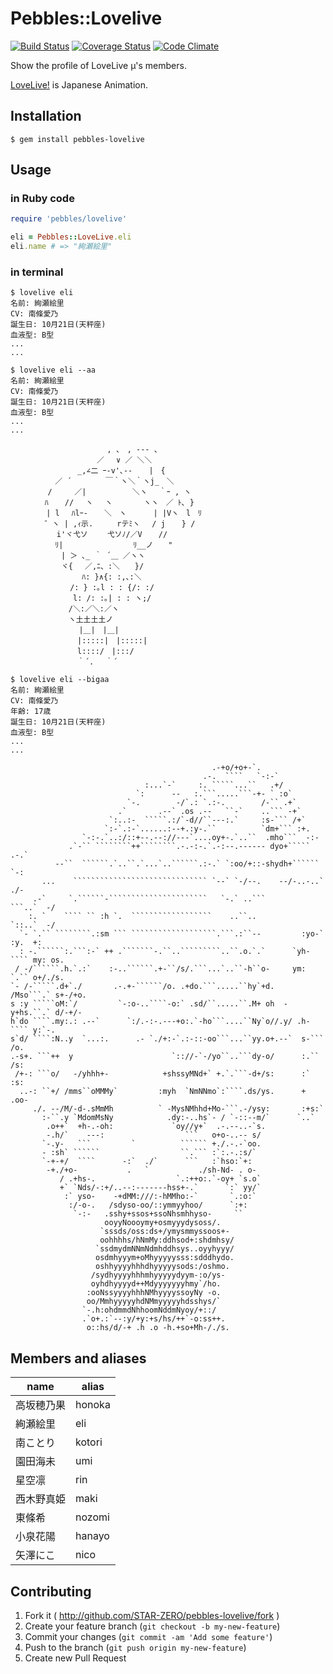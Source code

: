 # Pebbles::Lovelive

[![Build Status](https://travis-ci.org/STAR-ZERO/pebbles-lovelive.svg?branch=master)](https://travis-ci.org/STAR-ZERO/pebbles-lovelive)
[![Coverage Status](https://coveralls.io/repos/STAR-ZERO/pebbles-lovelive/badge.png?branch=master)](https://coveralls.io/r/STAR-ZERO/pebbles-lovelive?branch=master)
[![Code Climate](https://codeclimate.com/github/STAR-ZERO/pebbles-lovelive.png)](https://codeclimate.com/github/STAR-ZERO/pebbles-lovelive)

Show the profile of LoveLive μ's members.

[LoveLive!](http://www.lovelive-anime.jp/) is Japanese Animation.

## Installation

    $ gem install pebbles-lovelive

## Usage

### in Ruby code

```ruby
require 'pebbles/lovelive'

eli = Pebbles::LoveLive.eli
eli.name # => "絢瀬絵里"
```

### in terminal

```
$ lovelive eli
名前: 絢瀬絵里
CV: 南條愛乃
誕生日: 10月21日(天秤座)
血液型: B型
...
...
```

```
$ lovelive eli --aa
名前: 絢瀬絵里
CV: 南條愛乃
誕生日: 10月21日(天秤座)
血液型: B型
...
...

　　　　　　　　　　　　　, 、　, -‐- 、
　　　　　　　　　　　 ／　 ∨ ／ ＼＼
　　　　　　　　　_,∠二 ｰ-v'､-‐ 　 |　{
　　　　　　／ ´　　　　 ￣｀ヽ＼｀ヽj_　＼
　　　　　/　　　／|　　　　 　 ＼ヽ　 ｀ｰ , ヽ
　　　　 ﾊ 　 //　 ヽ　 ヽ　　 　 ヽヽ　／ ﾄ､ }
　 　 　 | l　 ﾊlｰ- 　 ＼　ヽ　　　 | |Vヽ　l　ﾘ
　　　　 ゛ヽ | ,ｨ示. 　 　rテﾐヽ　 / j 　 } /
　　　　 　 i'ヾ弋ソ　　 弋ソﾉ/／V 　 //
　　　　　　ﾘ|　　　　 　 　 　 ﾘ__ノ　　"
　　 　 　 　| ＞ ､_ ｀ ´＿ ／ヽヽ
　　　 　 　 ヾ{　 ／,ﾆ、:＼　　}/
　 　 　 　 　 　 ﾊ: }∧{: :,､:＼
　　　　　　　　/: } :｡l : : {/: :/
　　　 　 　 　 l: /: :｡| : : ヽ;/
　　　　 　 　 /＼:／＼:／ヽ
　　　　 　 　 ヽ土土土土ノ
　　　　　　　 　 |＿|　|＿|
　　　　　　　　　|:::::|　|:::::|
　　　　　　　　　l::::/　|:::/
　　　　　　　　　｀´.　 ｀´
```

```
$ lovelive eli --bigaa
名前: 絢瀬絵里
CV: 南條愛乃
年齢: 17歳
誕生日: 10月21日(天秤座)
血液型: B型
...
...

                                             .-+o/+o+-`.
                                           .-.  ````   `-:-`
                              :...`-`     :. `````...``   .+/
                            `:      --   :.```.....```-+- ` :o`
                          `-.        -/`.: `.:-.        /-`` .+`
                        .`       .--` .os .--   ``-`    ..``` -+`
                      `:..:-  `````.:/`-d//``---:.`     :s-``` /+`
                     `:-`.:-`......:--+.:y-.``          `dm+``` :+.
                `-:-.`..:/::+--.--://---`....oy+-.`..``  .mho```  -:-
             .`-`` ````````++````````.-.-:-.`.-:--.------ dyo+````` .-.`
          --``  ``````.`..``.`...`..``````.:-.` `:oo/+::-shydh+`````` `-:
       ...    `````````````````````````````` `--` `-/--.    --/-..-..`  ./-
     .-`     `.``````-``````````````````````   `-.` ..```         ```..`  -/
    :. `    ```` `` :h `.  ``````````````````    ..``..            `::..`  -/
  `- `.`` ````````.:sm ``` ```````````````````.```.:``--         :yo-` :y.  +:
  : -.``````:.```:-` ++ .```````-.``..`````````..``.o.`.`      `yh-```` my: os.
 / -/``````.h.`.:`    :-..``````.+-``/s/.```...`..``-h``o-     ym: `.`` o+/./s.
`- /-`````.d+`./       .-.+-``````/o. .+do.```.....``hy`+d.   /Mso```.` s+-/+o.
s :y `````oM:`/         `-:o-..````-o:` .sd/``.....``.M+ oh  -y+hs.``.` d/-+/-
h`do ````.my:.: .--`      `:/.-:-.---+o:.`-ho```....``Ny`o//.y/ .h-```` y:`-.
s`d/ ````:N..y  `...:.      .- `./+:-`.:-::-oo```...``yy.o+.--`  s-``` /o.
.-s+. ```++  y                      `:://-`-/yo``..```dy-o/      :.`` /s:
 /+-: ```o/   -/yhhh+-            +shssyMNd+` +.`.```-d+/s:      :`  :s:
  ..-: ``+/ /mms``oMMMy`         :myh  `NmNNmo`:````.ds/ys.      + .oo-
     ./. --/M/-d-.sMmMh          ` -MysNMhhd+Mo-```.-/ysy:       :+s:`
       :-``.y `MdomMsNy            .dy:-..hs`- / `-::--m/`      `..`
        .o++`  +h-.-oh:             `oy//y+`  .-.--..-`s.
        -.h/`    ---:                  ```   o+o-..-- s/
       `-.y-   ```         `          `````` +./.-.-`oo.
       - :sh` ``````                  ``.``` :`:.-.:s/`
       `-+-+/  ````      -:`  ./`      ```   :`hso:`+:
        -+./+o-           .   `           ./sh-Nd- . o-
           / .+hs-.                  `.:++o:.`-oy+ `s.o`
           +` `Nds/-:+/..--:-------hss+-.`      `:` yy/`
            :` yso-    -+dMM:///:-hMMho:-`       `.:o:`
             :/-o-.   /sdyso-oo/::ymmyyhoo/      `:+:
              `-:-   .sshy+ssos+ssoNhsmhhyso-     ``
                     ooyyNoooymy+osmyyydysoss/.
                    `sssds/oss:ds+/ymysmmyssoos+-
                    oohhhhs/hNmMy:ddhsod+:shdmhsy/
                   `ssdmydmNNmNdmhddhsys..oyyhyyy/
                   osdmhyyym+oMhyyyyysss:sdddhydo.
                   oshhyyyyhhhdhyyyyysods:/oshmo.
                  /sydhyyyyhhhmhyyyyydyym-:o/ys-
                  oyhdhyyyyd++Mdyyyyyyyhmy`/ho.
                 :ooNssyyyyhhhNMhyyyyssoyNy -o.
                 oo/MmhyyyyyhdNMmyyyyyhdsshys/`
                `-.h:ohdmmdNhhoomNddmNyoy/+::/
                .`o+.:`--:y/+y:+s/hs/++`-o:ss++.
                 o::hs/d/-+ .h .o -h.+so+Mh-/./s.
```

## Members and aliases

|    name    |  alias |
|------------|--------|
| 高坂穂乃果 | honoka |
| 絢瀬絵里   | eli    |
| 南ことり   | kotori |
| 園田海未   | umi    |
| 星空凛     | rin    |
| 西木野真姫 | maki   |
| 東條希     | nozomi |
| 小泉花陽   | hanayo |
| 矢澤にこ   | nico   |

## Contributing

1. Fork it ( http://github.com/STAR-ZERO/pebbles-lovelive/fork )
2. Create your feature branch (`git checkout -b my-new-feature`)
3. Commit your changes (`git commit -am 'Add some feature'`)
4. Push to the branch (`git push origin my-new-feature`)
5. Create new Pull Request
